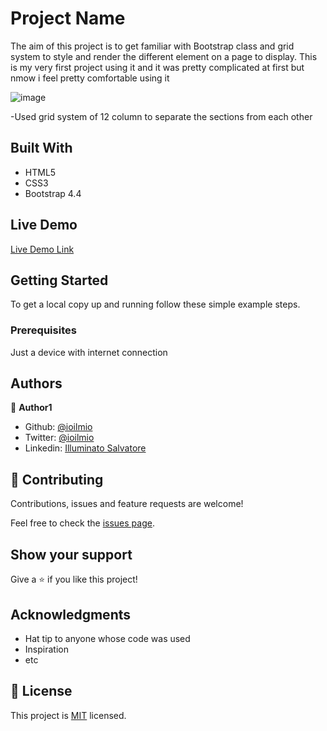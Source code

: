 # Project Name

The aim of this project is to get familiar with Bootstrap class and grid system
to style and render the different element on a page to display.
This is my very first project using it and it was pretty complicated at first but nmow i feel pretty comfortable using it

![image](https://user-images.githubusercontent.com/51195150/77785009-cb197700-705b-11ea-832d-f47ee549d9fd.png)

-Used grid system of 12 column to separate the sections from each other 

## Built With

- HTML5
- CSS3
- Bootstrap 4.4

## Live Demo

[Live Demo Link](https://raw.githack.com/ioilmio/news-week-clone/tree/solo-news)


## Getting Started

To get a local copy up and running follow these simple example steps.

### Prerequisites

Just a device with internet connection



## Authors

👤 **Author1**

- Github: [@ioilmio](https://github.com/ioilmio)
- Twitter: [@ioilmio](https://twitter.com/ioilmio)
- Linkedin: [Illuminato Salvatore](https://linkedin.com/in/illuminato-salvatore)

## 🤝 Contributing

Contributions, issues and feature requests are welcome!

Feel free to check the [issues page](https://github.com/ioilmio/news-week-clone/issues).

## Show your support

Give a ⭐️ if you like this project!

## Acknowledgments

- Hat tip to anyone whose code was used
- Inspiration
- etc

## 📝 License

This project is [MIT](lic.url) licensed.
